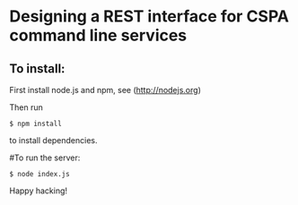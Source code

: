 # Designing a REST interface for CSPA command line services


## To install:

First install node.js and npm, see (http://nodejs.org)

Then run
```
$ npm install
```
to install dependencies.


#To run the server:

```
$ node index.js
```

Happy hacking!


